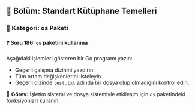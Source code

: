 ## 📘 Bölüm: Standart Kütüphane Temelleri
### 🔹 Kategori: os Paketi
#### ❓ Soru 186: `os` paketini kullanma

Aşağıdaki işlemleri gösteren bir Go programı yazın:

- Geçerli çalışma dizinini yazdırın.
- Tüm ortam değişkenlerini listeleyin.
- Geçerli dizinde `test.txt` adında bir dosya olup olmadığını kontrol edin.

🔧 **Görev:** İşletim sistemi ve dosya sistemiyle etkileşim için `os` paketindeki fonksiyonları kullanın.
